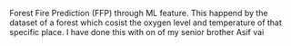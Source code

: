 Forest Fire Prediction (FFP) through ML feature. This happend by the dataset of a forest which cosist the oxygen level and temperature of that specific place. I have done this with on of my senior brother Asif vai
